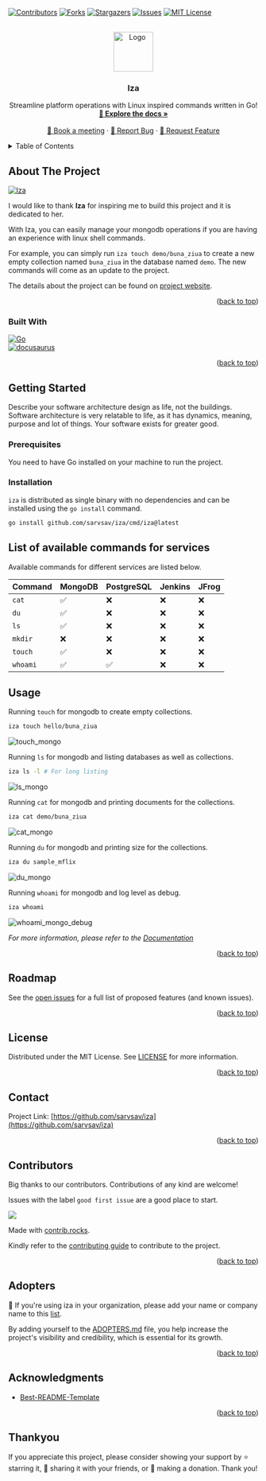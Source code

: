 <!-- Improved compatibility of back to top link: See: https://github.com/othneildrew/Best-README-Template/pull/73 -->
<a name="readme-top"></a>


<!-- PROJECT SHIELDS -->
<!--
*** I'm using markdown "reference style" links for readability.
*** Reference links are enclosed in brackets [ ] instead of parentheses ( ).
*** See the bottom of this document for the declaration of the reference variables
*** for contributors-url, forks-url, etc. This is an optional, concise syntax you may use.
*** https://www.markdownguide.org/basic-syntax/#reference-style-links
-->
[![Contributors][contributors-shield]][contributors-url]
[![Forks][forks-shield]][forks-url]
[![Stargazers][stars-shield]][stars-url]
[![Issues][issues-shield]][issues-url]
[![MIT License][license-shield]][license-url]



<!-- PROJECT LOGO -->
<br />
<div align="center">
  <a href="https://github.com/sarvsav/iza">
    <img src="assets/logo-iza.png" alt="Logo" width="80" height="80">
  </a>

<h3 align="center">Iza</h3>

  <p align="center">
    Streamline platform operations with Linux inspired commands written in Go!
    <br />
    <a href="https://sarvsav.github.io/iza/"><strong>📘 Explore the docs  »</strong></a>
    <br />
    <br />
    <a href="https://calendly.com/sarvsav">📅 Book a meeting</a>
    ·
    <a href="https://github.com/sarvsav/iza/issues/new?assignees=sarvsav&labels=bug%2Cneeds-triage&projects=&template=01_bug_report.yml">🐛 Report Bug</a>
    ·
    <a href="https://github.com/sarvsav/iza/issues/new?assignees=sarvsav&labels=enhancement%2Cneeds-triage&projects=&template=02_feature_request.yml"> 🔨 Request Feature</a>
  </p>
</div>



<!-- TABLE OF CONTENTS -->
<details>
  <summary>Table of Contents</summary>
  <ol>
    <li>
      <a href="#about-the-project">About The Project</a>
      <ul>
        <li><a href="#built-with">Built With</a></li>
      </ul>
    </li>
    <li>
      <a href="#getting-started">Getting Started</a>
      <ul>
        <li><a href="#prerequisites">Prerequisites</a></li>
        <li><a href="#installation">Installation</a></li>
      </ul>
    </li>
    <li><a href="#usage">Usage</a></li>
    <li><a href="#roadmap">Roadmap</a></li>
    <li><a href="#license">License</a></li>
    <li><a href="#contact">Contact</a></li>
    <li><a href="#contributors">Contributors</a></li>
    <li><a href="#acknowledgments">Acknowledgments</a></li>
    <li><a href="#thankyou">Thank You</a></li>
  </ol>
</details>



<!-- ABOUT THE PROJECT -->
## About The Project

[![Iza][product-screenshot]](https://sarvsav.github.io/iza/)

I would like to thank **Iza** for inspiring me to build this project and it is dedicated to her.

With Iza, you can easily manage your mongodb operations if you are having an experience with linux shell commands.

For example, you can simply run `iza touch demo/buna_ziua` to create a new empty collection named `buna_ziua` in the database named `demo`. The new commands will come as an update to the project.

The details about the project can be found on [project website](https://sarvsav.github.io/iza/).

<p align="right">(<a href="#readme-top">back to top</a>)</p>



### Built With

[![Go][Golang]][Go-url]
<br>
[![docusaurus][docusaurus]][docusaurus-url]

<p align="right">(<a href="#readme-top">back to top</a>)</p>



<!-- GETTING STARTED -->
## Getting Started

Describe your software architecture design as life, not the buildings. Software architecture is very relatable to life, as it has dynamics, meaning, purpose and lot of things. Your software exists for greater good.

### Prerequisites

You need to have Go installed on your machine to run the project.

### Installation

`iza` is distributed as single binary with no dependencies and can be installed using the `go install` command.

```sh
go install github.com/sarvsav/iza/cmd/iza@latest
```

## List of available commands for services

Available commands for different services are listed below.

| Command | MongoDB | PostgreSQL | Jenkins | JFrog |
| ------- | ------- | ---------- | ------- | ----- |
| `cat`   |    ✅   |     ❌     |    ❌   |   ❌  |
| `du`    |    ✅   |     ❌     |    ❌   |   ❌  |
| `ls`    |    ✅   |     ❌     |    ❌   |   ❌  |
| `mkdir` |    ❌   |     ❌     |    ❌   |   ❌  |
| `touch` |    ✅   |     ❌     |    ❌   |   ❌  |
| `whoami`|    ✅   |     ✅     |    ❌   |   ❌  |

<!-- USAGE EXAMPLES -->
## Usage

Running `touch` for mongodb to create empty collections.

```sh
iza touch hello/buna_ziua
```

![touch_mongo](./assets/recordings/touch_mongo_debug.gif)

Running `ls` for mongodb and listing databases as well as collections.

```sh
iza ls -l # For long listing
```

![ls_mongo](./assets/recordings/ls_mongo_debug.gif)

Running `cat` for mongodb and printing documents for the collections.

```sh
iza cat demo/buna_ziua
```

![cat_mongo](./assets/recordings/cat_mongo_debug.gif)

Running `du` for mongodb and printing size for the collections.

```sh
iza du sample_mflix
```

![du_mongo](./assets/recordings/du_mongo_debug.gif)

Running `whoami` for mongodb and log level as debug.

```sh
iza whoami
```

![whoami_mongo_debug](./assets/recordings/whoami_mongo_debug.gif)

_For more information, please refer to the [Documentation](https://sarvsav.github.io/iza/)_

<p align="right">(<a href="#readme-top">back to top</a>)</p>


<!-- ROADMAP -->
## Roadmap

See the [open issues](https://github.com/sarvsav/iza/issues) for a full list of proposed features (and known issues).

<p align="right">(<a href="#readme-top">back to top</a>)</p>


<!-- LICENSE -->
## License

Distributed under the MIT License. See [LICENSE](./LICENSE) for more information.

<p align="right">(<a href="#readme-top">back to top</a>)</p>



<!-- CONTACT -->
## Contact

Project Link: [https://github.com/sarvsav/iza](https://github.com/sarvsav/iza)

<p align="right">(<a href="#readme-top">back to top</a>)</p>

<!-- CONTRIBUTORS -->
## Contributors

Big thanks to our contributors. Contributions of any kind are welcome!

Issues with the label `good first issue` are a good place to start.

<a href="https://github.com/sarvsav/iza/graphs/contributors">
  <img src="https://contrib.rocks/image?repo=sarvsav/iza" />
</a>

Made with [contrib.rocks](https://contrib.rocks).

Kindly refer to the [contributing guide](./CONTRIBUTING.md) to contribute to the project.

<p align="right">(<a href="#readme-top">back to top</a>)</p>

<!-- ADOPTERS -->
## Adopters

📢 If you're using iza in your organization, please add your name or company name to this [list](./ADOPTERS.md).

By adding yourself to the [ADOPTERS.md](./ADOPTERS.md) file, you help increase the project's visibility and credibility, which is essential for its growth.

<p align="right">(<a href="#readme-top">back to top</a>)</p>

<!-- ACKNOWLEDGMENTS -->
## Acknowledgments

- [Best-README-Template](https://github.com/othneildrew/Best-README-Template)

<p align="right">(<a href="#readme-top">back to top</a>)</p>

<!-- Thank You -->
## Thankyou

If you appreciate this project, please consider showing your support by ⭐ starring it, 🔄 sharing it with your friends, or 💖 making a donation. Thank you!

<!-- MARKDOWN LINKS & IMAGES -->
<!-- https://www.markdownguide.org/basic-syntax/#reference-style-links -->
[contributors-shield]: https://img.shields.io/github/contributors/sarvsav/iza.svg?style=for-the-badge
[contributors-url]: https://github.com/sarvsav/iza/graphs/contributors
[forks-shield]: https://img.shields.io/github/forks/sarvsav/iza.svg?style=for-the-badge
[forks-url]: https://github.com/sarvsav/iza/network/members
[stars-shield]: https://img.shields.io/github/stars/sarvsav/iza.svg?style=for-the-badge
[stars-url]: https://github.com/sarvsav/iza/stargazers
[issues-shield]: https://img.shields.io/github/issues/sarvsav/iza.svg?style=for-the-badge
[issues-url]: https://github.com/sarvsav/iza/issues
[license-shield]: https://img.shields.io/github/license/sarvsav/iza.svg?style=for-the-badge
[license-url]: https://github.com/sarvsav/iza/blob/master/LICENSE.txt
[product-screenshot]: assets/iza.png
[Golang]: https://img.shields.io/github/go-mod/go-version/sarvsav/iza?style=for-the-badge&logo=go
[Go-url]: https://go.dev/
[Bazel]: https://img.shields.io/badge/Bazel-v7-brightgreen?style=for-the-badge&logo=bazel
[Bazel-url]: https://bazel.build/
[docusaurus]: https://img.shields.io/badge/docs-passing-green?style=for-the-badge&logo=docusaurus&logoColor=%233ECC5F
[docusaurus-url]: https://docusaurus.io/